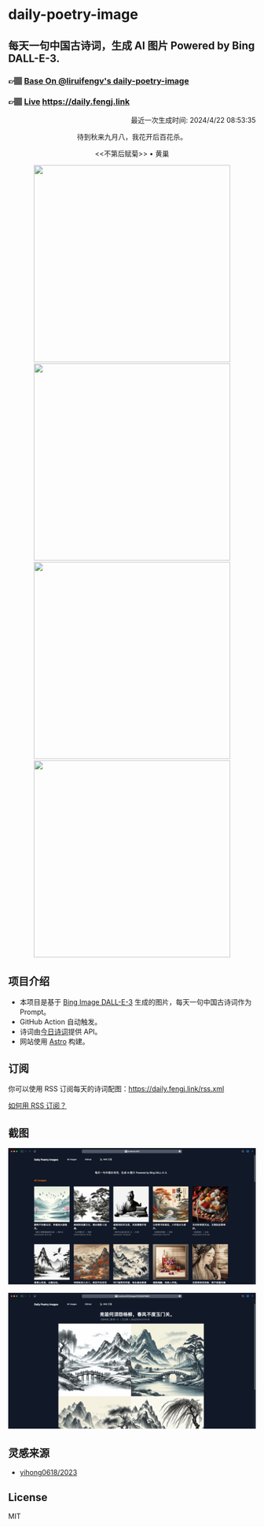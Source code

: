 
# daily-poetry-image

## 每天一句中国古诗词，生成 AI 图片 Powered by Bing DALL-E-3.

### 👉🏽 [Base On @liruifengv's daily-poetry-image](https://github.com/liruifengv/daily-poetry-image)

### 👉🏽 [Live](https://daily.fengj.link) https://daily.fengj.link

<p align="right">
  最近一次生成时间: 2024/4/22 08:53:35
</p>
<p align="center">
待到秋来九月八，我花开后百花杀。
</p>
<p align="center">
<<不第后赋菊>> • 黄巢
</p>
<p align="center">
<img src="https://tse4.mm.bing.net/th/id/OIG3.FMYOy8KmVai4ZEf2MpOr" height="400" width="400" />
<img src="https://tse3.mm.bing.net/th/id/OIG3.FpHzRcC9TW9oBJw7mIye" height="400" width="400" />
<img src="https://tse4.mm.bing.net/th/id/OIG3.x4vrW96FdT1TYBBDD6iZ" height="400" width="400" />
<img src="https://tse2.mm.bing.net/th/id/OIG3.FU823Muek_Tu._rwE_HE" height="400" width="400" />
</p>

## 项目介绍

-   本项目是基于 [Bing Image DALL-E-3](https://www.bing.com/images/create) 生成的图片，每天一句中国古诗词作为 Prompt。
-   GitHub Action 自动触发。
-   诗词由[今日诗词](https://www.jinrishici.com/)提供 API。
-   网站使用 [Astro](https://astro.build) 构建。

## 订阅

你可以使用 RSS 订阅每天的诗词配图：https://daily.fengj.link/rss.xml

[如何用 RSS 订阅？](https://zhuanlan.zhihu.com/p/55026716)

## 截图

![图片列表](./screenshots/Snipaste_2023-12-28_21-00-26.png)

![图片详情](./screenshots/Snipaste_2023-12-28_21-00-53.png)

## 灵感来源

-   [yihong0618/2023](https://github.com/yihong0618/2023)

## License

MIT
